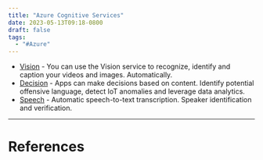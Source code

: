 ```yaml
---
title: "Azure Cognitive Services"
date: 2023-05-13T09:18-0800
draft: false
tags: 
  - "#Azure"
---
```


- [Vision](/notes/) - You can use the Vision service to recognize, identify and caption your videos and images. Automatically.
- [Decision](/notes/) - Apps can make decisions based on content. Identify potential offensive language, detect IoT anomalies and leverage data analytics.
- [Speech](/notes/) - Automatic speech-to-text transcription. Speaker identification and verification.

---
# References
